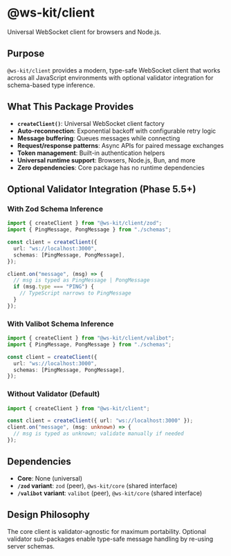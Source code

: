 # @ws-kit/client

Universal WebSocket client for browsers and Node.js.

## Purpose

`@ws-kit/client` provides a modern, type-safe WebSocket client that works across all JavaScript environments with optional validator integration for schema-based type inference.

## What This Package Provides

- **`createClient()`**: Universal WebSocket client factory
- **Auto-reconnection**: Exponential backoff with configurable retry logic
- **Message buffering**: Queues messages while connecting
- **Request/response patterns**: Async APIs for paired message exchanges
- **Token management**: Built-in authentication helpers
- **Universal runtime support**: Browsers, Node.js, Bun, and more
- **Zero dependencies**: Core package has no runtime dependencies

## Optional Validator Integration (Phase 5.5+)

### With Zod Schema Inference

```typescript
import { createClient } from "@ws-kit/client/zod";
import { PingMessage, PongMessage } from "./schemas";

const client = createClient({
  url: "ws://localhost:3000",
  schemas: [PingMessage, PongMessage],
});

client.on("message", (msg) => {
  // msg is typed as PingMessage | PongMessage
  if (msg.type === "PING") {
    // TypeScript narrows to PingMessage
  }
});
```

### With Valibot Schema Inference

```typescript
import { createClient } from "@ws-kit/client/valibot";
import { PingMessage, PongMessage } from "./schemas";

const client = createClient({
  url: "ws://localhost:3000",
  schemas: [PingMessage, PongMessage],
});
```

### Without Validator (Default)

```typescript
import { createClient } from "@ws-kit/client";

const client = createClient({ url: "ws://localhost:3000" });
client.on("message", (msg: unknown) => {
  // msg is typed as unknown; validate manually if needed
});
```

## Dependencies

- **Core**: None (universal)
- **`/zod` variant**: `zod` (peer), `@ws-kit/core` (shared interface)
- **`/valibot` variant**: `valibot` (peer), `@ws-kit/core` (shared interface)

## Design Philosophy

The core client is validator-agnostic for maximum portability. Optional validator sub-packages enable type-safe message handling by re-using server schemas.
